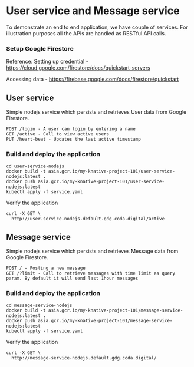 # User service and Message service
To demonstrate an end to end application, we have couple of services. For illustration purposes all the APIs are handled as RESTful API calls.

### Setup Google Firestore 
Reference: 
Setting up credential - https://cloud.google.com/firestore/docs/quickstart-servers

Accessing data - https://firebase.google.com/docs/firestore/quickstart


## User service
Simple nodejs service which persists and retrieves User data from Google Firestore.
```
POST /login - A user can login by entering a name
GET /active - Call to view active users
PUT /heart-beat - Updates the last active timestamp
```

### Build and deploy the application
```shell
cd user-service-nodejs
docker build -t asia.gcr.io/my-knative-project-101/user-service-nodejs:latest .
docker push asia.gcr.io/my-knative-project-101/user-service-nodejs:latest
kubectl apply -f service.yaml
```
Verify the application
```curl
curl -X GET \
  http://user-service-nodejs.default.gdg.coda.digital/active
```

## Message service
Simple nodejs service which persists and retrieves Message data from Google Firestore.
```
POST / - Posting a new message
GET /?limit - Call to retrieve messages with time limit as query param. By default it will send last 1hour messages
```

### Build and deploy the application
```shell
cd message-service-nodejs
docker build -t asia.gcr.io/my-knative-project-101/message-service-nodejs:latest .
docker push asia.gcr.io/my-knative-project-101/message-service-nodejs:latest
kubectl apply -f service.yaml
```
Verify the application
```curl
curl -X GET \
  http://message-service-nodejs.default.gdg.coda.digital/
```

